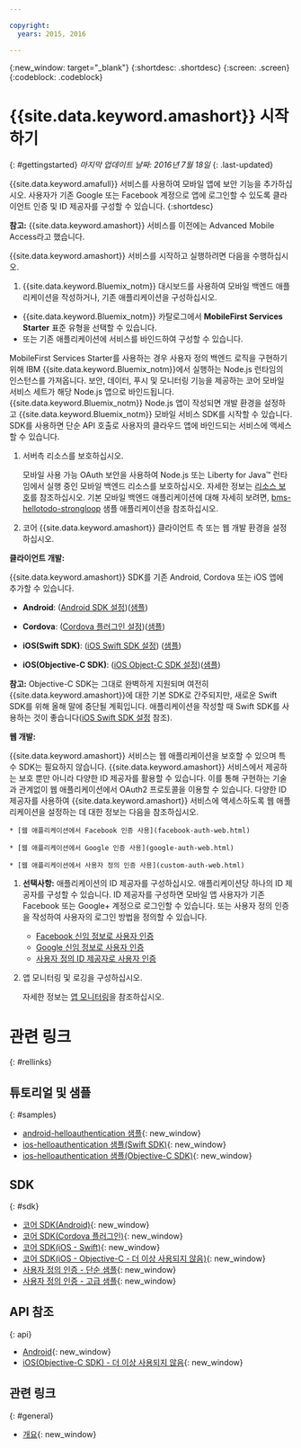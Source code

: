 ```yaml
---

copyright:
  years: 2015, 2016

---
```


{:new_window: target="_blank"}
{:shortdesc: .shortdesc}
{:screen: .screen}
{:codeblock: .codeblock}

# {{site.data.keyword.amashort}} 시작하기
{: #gettingstarted}
*마지막 업데이트 날짜: 2016년 7월 18일*
{: .last-updated}

{{site.data.keyword.amafull}} 서비스를 사용하여 모바일 앱에 보안 기능을 추가하십시오. 사용자가 기존 Google 또는 Facebook 계정으로 앱에 로그인할 수 있도록 클라이언트 인증 및 ID 제공자를 구성할 수 있습니다.
{:shortdesc}

**참고:** {{site.data.keyword.amashort}} 서비스를 이전에는 Advanced Mobile Access라고 했습니다.


{{site.data.keyword.amashort}} 서비스를 시작하고 실행하려면 다음을 수행하십시오. 

1.  {{site.data.keyword.Bluemix_notm}} 대시보드를 사용하여 모바일 백엔드 애플리케이션을 작성하거나, 기존 애플리케이션을 구성하십시오. 
  - {{site.data.keyword.Bluemix_notm}} 카탈로그에서 **MobileFirst Services Starter** 표준 유형을 선택할 수 있습니다. 
  - 또는 기존 애플리케이션에 서비스를 바인드하여 구성할 수 있습니다.

   MobileFirst Services Starter를 사용하는 경우 사용자 정의 백엔드 로직을 구현하기 위해 IBM {{site.data.keyword.Bluemix_notm}}에서 실행하는 Node.js 런타임의 인스턴스를 가져옵니다. 보안, 데이터, 푸시 및 모니터링 기능을 제공하는 코어 모바일 서비스 세트가 해당 Node.js 앱으로 바인드됩니다. {{site.data.keyword.Bluemix_notm}} Node.js 앱이 작성되면 개발 환경을 설정하고 {{site.data.keyword.Bluemix_notm}} 모바일 서비스 SDK를 시작할 수 있습니다. SDK를 사용하면 단순 API 호출로 사용자의 클라우드 앱에 바인드되는 서비스에 액세스할 수 있습니다.
  
1. 서버측 리소스를 보호하십시오. 

   모바일 사용 가능 OAuth 보안을 사용하여 Node.js 또는 Liberty for Java&trade; 런타임에서 실행 중인 모바일 백엔드 리소스를 보호하십시오. 자세한 정보는 [리소스 보호](protecting-resources.html)를 참조하십시오.
기본 모바일 백엔드 애플리케이션에 대해 자세히 보려면, [bms-hellotodo-strongloop](https://github.com/ibm-bluemix-mobile-services/bms-hellotodo-strongloop) 샘플 애플리케이션을 참조하십시오. 

1. 코어 {{site.data.keyword.amashort}} 클라이언트 측 또는 웹 개발 환경을 설정하십시오. 

  **클라이언트 개발:**
  
   {{site.data.keyword.amashort}} SDK를 기존 Android, Cordova 또는 iOS 앱에 추가할 수 있습니다.  
   * **Android**: ([Android SDK 설정](getting-started-android.html))([샘플](https://github.com/ibm-bluemix-mobile-services/bms-samples-android-helloauthentication))
  
   * **Cordova**: ([Cordova 플러그인 설정](getting-started-cordova.html))([샘플](https://github.com/ibm-bluemix-mobile-services/bms-samples-cordova-helloauthentication))
  
   * **iOS(Swift SDK)**: ([iOS Swift SDK 설정](getting-started-ios-swift-sdk.html))
      ([샘플](https://github.com/ibm-bluemix-mobile-services/bms-samples-swift-helloauthentication))
  
   * **iOS(Objective-C SDK)**: ([iOS Object-C SDK 설정](getting-started-ios.html))([샘플](https://github.com/ibm-bluemix-mobile-services/bms-samples-ios-helloauthentication))
   
   **참고:** Objective-C SDK는 그대로 완벽하게 지원되며 여전히 {{site.data.keyword.amashort}}에 대한 기본 SDK로 간주되지만, 새로운 Swift SDK를 위해 올해 말에 중단될 계획입니다. 애플리케이션을 작성할 때 Swift SDK를 사용하는 것이 좋습니다([iOS Swift SDK 설정](getting-started-ios-swift-sdk.html) 참조).
   
   **웹 개발:**

   {{site.data.keyword.amashort}} 서비스는 웹 애플리케이션을 보호할 수 있으며 특수 SDK는 필요하지 않습니다. {{site.data.keyword.amashort}} 서비스에서 제공하는 보호 뿐만 아니라 다양한 ID 제공자를 활용할 수 있습니다. 이를 통해 구현하는 기술과 관계없이 웹 애플리케이션에서 OAuth2 프로토콜을 이용할 수 있습니다. 다양한 ID 제공자를 사용하여 {{site.data.keyword.amashort}} 서비스에 액세스하도록 웹 애플리케이션을 설정하는 데 대한 정보는 다음을 참조하십시오. 

    * [웹 애플리케이션에서 Facebook 인증 사용](facebook-auth-web.html)
              
    * [웹 애플리케이션에서 Google 인증 사용](google-auth-web.html)
              
    * [웹 애플리케이션에서 사용자 정의 인증 사용](custom-auth-web.html)
              
1. **선택사항:** 애플리케이션의 ID 제공자를 구성하십시오. 애플리케이션당 하나의 ID 제공자를 구성할 수 있습니다. ID 제공자를 구성하면 모바일 앱 사용자가 기존 Facebook 또는 Google+ 계정으로 로그인할 수 있습니다. 또는 사용자 정의 인증을 작성하여 사용자의 로그인 방법을 정의할 수 있습니다.
   * [Facebook 신임 정보로 사용자 인증](facebook-auth-overview.html)
   * [Google 신임 정보로 사용자 인증](google-auth-overview.html)
   * [사용자 정의 ID 제공자로 사용자 인증](custom-auth.html)

1. 앱 모니터링 및 로깅을 구성하십시오. 

    자세한 정보는 [앱 모니터링](app-monitoring.html)을 참조하십시오. 

# 관련 링크
{: #rellinks}

## 튜토리얼 및 샘플
{: #samples}
* [android-helloauthentication 샘플](https://github.com/ibm-bluemix-mobile-services/bms-samples-android-helloauthentication){: new_window}
* [ios-helloauthentication 샘플(Swift SDK)](https://github.com/ibm-bluemix-mobile-services/bms-samples-swift-helloauthentication){: new_window}
* [ios-helloauthentication 샘플(Objective-C SDK)](https://github.com/ibm-bluemix-mobile-services/bms-samples-ios-helloauthentication){: new_window}

## SDK
{: #sdk}
* [코어 SDK(Android)](https://github.com/ibm-bluemix-mobile-services/bms-clientsdk-android-core){: new_window}
* [코어 SDK(Cordova 플러그인)](https://github.com/ibm-bluemix-mobile-services/bms-clientsdk-cordova-plugin-core){: new_window}
* [코어 SDK(iOS - Swift)](https://github.com/ibm-bluemix-mobile-services/bms-clientsdk-swift-core){: new_window}
* [코어 SDK(iOS - Objective-C - 더 이상 사용되지 않음)](https://hub.jazz.net/git/bluemixmobilesdk/imf-ios-sdk/archive?revstr=master){: new_window}
* [사용자 정의 인증 - 단순 샘플](https://github.com/ibm-bluemix-mobile-services/bms-mca-custom-identity-provider-sample){: new_window}
* [사용자 정의 인증 - 고급 샘플](https://github.com/ibm-bluemix-mobile-services/bms-mca-custom-identity-provider-with-user-management){: new_window}

## API 참조
{: api}
* [Android](https://console.{DomainName}/docs/api/content/api/mobilefirst/android/core-api-doc/overview-summary.html){: new_window}
* [iOS(Objective-C SDK) - 더 이상 사용되지 않음](https://console.{DomainName}/docs/api/content/api/mobilefirst/ios/IMFCore_api-doc/html/index.html){: new_window}


## 관련 링크
{: #general}
* [개요](overview.html){: new_window}
